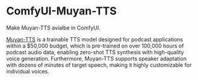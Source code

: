 # ComfyUI-Muyan-TTS

Make Muyan-TTS avialbe in ComfyUI.

[Muyan-TTS](https://github.com/MYZY-AI/Muyan-TTS) is a trainable TTS model designed for podcast applications within a $50,000 budget, which is pre-trained on over 100,000 hours of podcast audio data, enabling zero-shot TTS synthesis with high-quality voice generation. Furthermore, Muyan-TTS supports speaker adaptation with dozens of minutes of target speech, making it highly customizable for individual voices.

